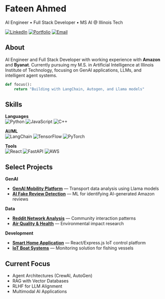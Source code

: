 # Fateen Ahmed

AI Engineer • Full Stack Developer • MS AI @ Illinois Tech

[![LinkedIn](https://img.shields.io/badge/LinkedIn-0077B5?style=flat&logo=linkedin&logoColor=white)](https://www.linkedin.com/in/fateen-ahmed-a5b1171b6/)
[![Portfolio](https://img.shields.io/badge/Portfolio-000000?style=flat&logo=About.me&logoColor=white)](https://alfa2k.github.io/alfa2k/)
[![Email](https://img.shields.io/badge/Email-D14836?style=flat&logo=gmail&logoColor=white)](mailto:fateenahmed.2k@gmail.com)

## About

AI Engineer and Full Stack Developer with working experience with **Amazon** and **Byanat**. Currently pursuing my M.S. in Artificial Intelligence at Illinois Institute of Technology, focusing on GenAI applications, LLMs, and intelligent agent systems.

```python
def focus():
    return "Building with LangChain, Autogen, and Llama models"
```

## Skills

**Languages**  
![Python](https://img.shields.io/badge/Python-3776AB?style=flat&logo=python&logoColor=white)
![JavaScript](https://img.shields.io/badge/JavaScript-F7DF1E?style=flat&logo=javascript&logoColor=black)
![C++](https://img.shields.io/badge/C++-00599C?style=flat&logo=c%2B%2B&logoColor=white)

**AI/ML**  
![LangChain](https://img.shields.io/badge/LangChain-00A9BC?style=flat&logo=chainlink&logoColor=white)
![TensorFlow](https://img.shields.io/badge/TensorFlow-FF6F00?style=flat&logo=tensorflow&logoColor=white)
![PyTorch](https://img.shields.io/badge/PyTorch-EE4C2C?style=flat&logo=pytorch&logoColor=white)

**Tools**  
![React](https://img.shields.io/badge/React-20232A?style=flat&logo=react&logoColor=61DAFB)
![FastAPI](https://img.shields.io/badge/FastAPI-009688?style=flat&logo=fastapi&logoColor=white)
![AWS](https://img.shields.io/badge/AWS-232F3E?style=flat&logo=amazon-aws&logoColor=white)

## Select Projects

**GenAI**
- [**GenAI Mobility Platform**](https://youtu.be/dhmRFlbCkkk) — Transport data analysis using Llama models
- [**AI Fake Review Detection**](https://github.com/alfa2k/Research-Project-On-AI-Generated-Fake-Reviews) — ML for identifying AI-generated Amazon reviews

**Data**
- [**Reddit Network Analysis**](https://github.com/alfa2k/CS-579-Reddit-Network-Analysis) — Community interaction patterns
- [**Air Quality & Health**](https://github.com/alfa2k/csp571-Analysis-Project) — Environmental impact research

**Development**
- [**Smart Home Application**](https://github.com/alfa2k/csp584-smarthomeapp) — React/Express.js IoT control platform
- [**IoT Boat Systems**](https://github.com/alfa2k/IoT-Based-System-for-Boats) — Monitoring solution for fishing vessels

## Current Focus

- Agent Architectures (CrewAI, AutoGen)
- RAG with Vector Databases
- RLHF for LLM Alignment
- Multimodal AI Applications
